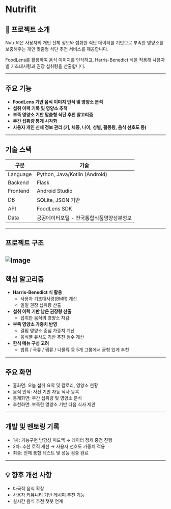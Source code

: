 # Nutrifit

## **📌 프로젝트 소개**

Nutrifit은 사용자의 개인 신체 정보와 섭취한 식단 데이터를 기반으로 부족한 영양소를 보충해주는 개인 맞춤형 식단 추천 서비스를 제공합니다.

FoodLens를 활용하여 음식 이미지를 인식하고, Harris-Benedict 식을 적용해 사용자별 기초대사량과 권장 섭취량을 산출합니다.

---

## **주요 기능**

- **FoodLens 기반 음식 이미지 인식 및 영양소 분석**
- **섭취 이력 기록 및 영양소 추적**
- **부족 영양소 기반 맞춤형 식단 추천 알고리즘**
- **주간 섭취량 통계 시각화**
- **사용자 개인 신체 정보 관리 (키, 체중, 나이, 성별, 활동량, 음식 선호도 등)**

---

## **기술 스택**

| **구분** | **기술** |
| --- | --- |
| Language | Python, Java/Kotlin (Android) |
| Backend | Flask |
| Frontend | Android Studio |
| DB | SQLite, JSON 기반 |
| API | FoodLens SDK |
| Data | 공공데이터포털 - 전국통합식품영양성분정보 |

---

## **프로젝트 구조**

![Image](https://github.com/user-attachments/assets/b44f8e28-631a-4bba-82bf-8e296503cd3b)
---

## 핵심 알고리즘

- **Harris-Benedict 식 활용**
    - 사용자 기초대사량(BMR) 계산
    - 일일 권장 섭취량 산출
- **섭취 이력 기반 남은 권장량 산출**
    - 섭취한 음식의 영양소 차감
- **부족 영양소 가중치 반영**
    - 결핍 영양소 중심 가중치 계산
    - 음식별 유사도 기반 추천 점수 계산
- **한식 메뉴 구성 고려**
    - 밥류 / 국류 / 찜류 / 나물류 등 5개 그룹에서 균형 있게 추천

---

## **주요 화면**

- 홈화면: 오늘 섭취 요약 및 칼로리, 영양소 현황
- 음식 인식: 사진 기반 자동 식사 등록
- 통계화면: 주간 섭취량 및 영양소 분석
- 추천화면: 부족한 영양소 기반 다음 식사 제안

---

## **개발 및 멘토링 기록**

- 1차: 기능구현 방향성 피드백 → 데이터 정제 중점 진행
- 2차: 추천 로직 개선 → 사용자 선호도 가중치 적용
- 최종: 전체 통합 테스트 및 성능 검증 완료

---

## **💡 향후 개선 사항**

- 다국적 음식 확장
- 사용자 커뮤니티 기반 레시피 추천 기능
- 실시간 음식 추천 챗봇 연계
